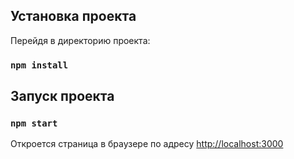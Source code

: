 
##  Установка проекта

Перейдя в директорию проекта:

### `npm install`

## Запуск проекта 
### `npm start`
Откроется страница в браузере  по адресу [http://localhost:3000](http://localhost:3000) 

